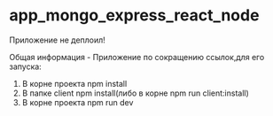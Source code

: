 # app_mongo_express_react_node

Приложение не деплоил!

Общая информация -
Приложение по сокращению ссылок,для его запуска:
1. В корне проекта npm install
2. В папке client npm install(либо в корне npm run client:install)
3. В корне проекта npm run dev
